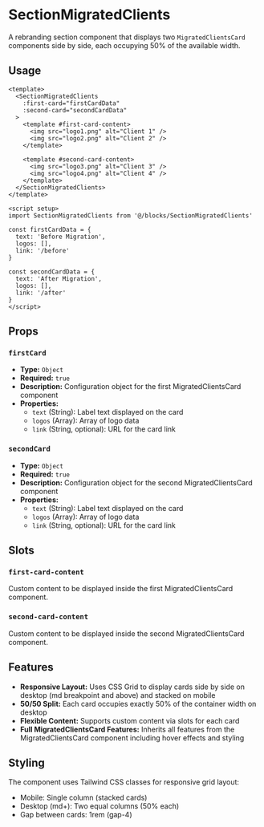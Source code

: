 # SectionMigratedClients

A rebranding section component that displays two `MigratedClientsCard` components side by side, each occupying 50% of the available width.

## Usage

```vue
<template>
  <SectionMigratedClients
    :first-card="firstCardData"
    :second-card="secondCardData"
  >
    <template #first-card-content>
      <img src="logo1.png" alt="Client 1" />
      <img src="logo2.png" alt="Client 2" />
    </template>
    
    <template #second-card-content>
      <img src="logo3.png" alt="Client 3" />
      <img src="logo4.png" alt="Client 4" />
    </template>
  </SectionMigratedClients>
</template>

<script setup>
import SectionMigratedClients from '@/blocks/SectionMigratedClients'

const firstCardData = {
  text: 'Before Migration',
  logos: [],
  link: '/before'
}

const secondCardData = {
  text: 'After Migration',
  logos: [],
  link: '/after'
}
</script>
```

## Props

### `firstCard`
- **Type:** `Object`
- **Required:** `true`
- **Description:** Configuration object for the first MigratedClientsCard component
- **Properties:**
  - `text` (String): Label text displayed on the card
  - `logos` (Array): Array of logo data
  - `link` (String, optional): URL for the card link

### `secondCard`
- **Type:** `Object`
- **Required:** `true`
- **Description:** Configuration object for the second MigratedClientsCard component
- **Properties:**
  - `text` (String): Label text displayed on the card
  - `logos` (Array): Array of logo data
  - `link` (String, optional): URL for the card link

## Slots

### `first-card-content`
Custom content to be displayed inside the first MigratedClientsCard component.

### `second-card-content`
Custom content to be displayed inside the second MigratedClientsCard component.

## Features

- **Responsive Layout:** Uses CSS Grid to display cards side by side on desktop (md breakpoint and above) and stacked on mobile
- **50/50 Split:** Each card occupies exactly 50% of the container width on desktop
- **Flexible Content:** Supports custom content via slots for each card
- **Full MigratedClientsCard Features:** Inherits all features from the MigratedClientsCard component including hover effects and styling

## Styling

The component uses Tailwind CSS classes for responsive grid layout:
- Mobile: Single column (stacked cards)
- Desktop (md+): Two equal columns (50% each)
- Gap between cards: 1rem (gap-4)
